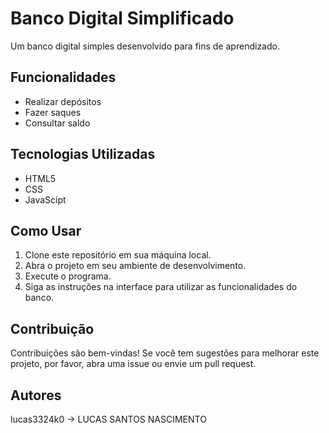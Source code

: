 # Banco Digital Simplificado

Um banco digital simples desenvolvido para fins de aprendizado.

## Funcionalidades

- Realizar depósitos
- Fazer saques
- Consultar saldo

## Tecnologias Utilizadas

- HTML5
- CSS
- JavaScipt

## Como Usar

1. Clone este repositório em sua máquina local.
2. Abra o projeto em seu ambiente de desenvolvimento.
3. Execute o programa.
4. Siga as instruções na interface para utilizar as funcionalidades do banco.

## Contribuição

Contribuições são bem-vindas! Se você tem sugestões para melhorar este projeto, por favor, abra uma issue ou envie um pull request.

## Autores

lucas3324k0 -> LUCAS SANTOS NASCIMENTO

